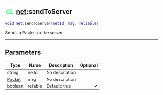 ## <img src="../../.gitbook/assets/client.png" width="32" height="32" /> [net](../net/README.md):sendToServer

```lua
void net:sendToServer(netId, msg, reliable)
```

Sends a Packet to the server

-----------------
## Parameters

| Type   | Name | Description | Optional |
| ------ | ---- | ----------- | -------: |
| string | netId | No description |  |
| [Packet](../packet/README.md) | msg | No description |  |
| boolean | reliable | Default: true | ✔ |
